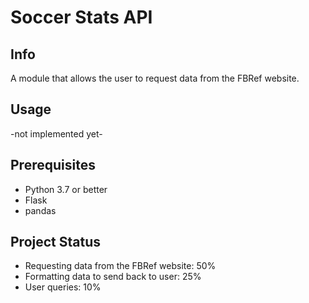 # Soccer Stats API

## Info
A module that allows the user to request data from the FBRef website.

## Usage
-not implemented yet-

## Prerequisites
- Python 3.7 or better
- Flask
- pandas

## Project Status
- Requesting data from the FBRef website: 50%
- Formatting data to send back to user: 25%
- User queries: 10%
